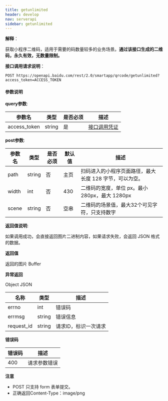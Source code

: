 ```yaml
---
title: getunlimited
header: develop
nav: serverapi
sidebar: getunlimited
---
```


**解释**：

获取小程序二维码，适用于需要的码数量较多的业务场景。**通过该接口生成的二维码，永久有效，无数量限制。**

**接口调用请求说明**：

```
POST https://openapi.baidu.com/rest/2.0/smartapp/qrcode/getunlimited?access_token=ACCESS_TOKEN
```

#### 参数说明

**query参数**:

|参数名|	类型|	是否必须|	描述|
|---|---|---|---|
|access_token|	string|	是|	[接口调用凭证](https://smartprogram.baidu.com/docs/develop/serverapi/power_exp/)|

**post参数**:

|参数名|	类型|是否必须|默认值|描述|
|---|---|---|---|---|
|path|	string|	否|	主页|扫码进入的小程序页面路径，最大长度 128 字节，可以为空。|
|width|	int|	否|	430|二维码的宽度，单位 px。最小 280px，最大 1280px|
|scene| string | 否 | 空串 | 二维码的场景值，最大32个可见字符，只支持数字|

**返回值说明**:

如果调用成功，会直接返回图片二进制内容，如果请求失败，会返回 JSON 格式的数据。

**返回值**

返回的图片 Buffer

**异常返回**

Object
JSON

|名称|类型|描述|
|---|---|---|
|errno|	int|错误码|
|errmsg| string |错误信息|
|request_id|	string|请求ID，标识一次请求|

**错误码**

|错误码|描述|
|---|---|
|400|请求参数错误|

**注意**

 - POST 只支持 form 表单提交。 
 - 正确返回Content-Type：image/png
